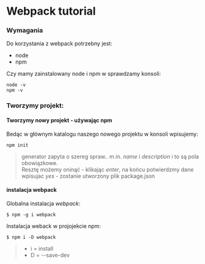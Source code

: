 # Webpack tutorial

### Wymagania

Do korzystania z webpack potrzebny jest:
* node 
* npm

Czy mamy zainstalowany node i npm w sprawdzamy konsoli:

```
node -v  
npm -v
```
### Tworzymy projekt:

#### Tworzymy nowy projekt - używając npm
Bedąc w głównym katalogu naszego nowego projektu w konsoli wpisujemy:  
```
npm init
```
> generator zapyta o szereg spraw.. m.in. _name_ i _description_ i to są pola obowiązkowe.  
Resztę możemy oninąć - klikając _enter_, na końcu potwierdzmy dane wpisujac *yes* - zostanie utworzony plik package.json

#### instalacja webpack
Globalna instalacja _webpack_:
```
$ npm -g i webpack
```
Instalacja weback w projojekcie npm: 
```
$ npm i -D webpack
```
> * i = install
> * D = --save-dev 